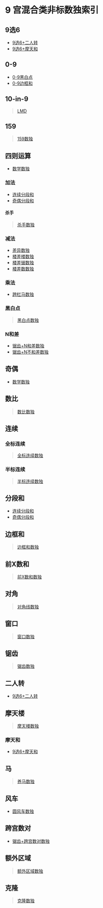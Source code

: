 # 9 宫混合类非标数独索引

## 9选6
- [9选6+二人转][]
- [9选6+摩天和][]

## 0-9
- [0-9黑白点][]
- [0-9边框和][]

## 10-in-9
> [LMD](https://logic-masters.de/Raetselportal/Suche/erweitert.php?tag_id=9401)

## 159
> [159数独](../额外区域类/绝对区域/159数独.md)

## 四则运算
- [数学数独][]
### 加法
- [连续分段和][]
- [奇偶分段和][]
#### 杀手
> [杀手数独](../计算类/内提示类/杀手数独.md)
### 减法
- [差异数独][]
- [楼差楼数独][]
- [楼差锯数独][]
- [楼差数数独][]
### 乘法
- [跨栏马数独][]
### 黑白点
> [黑白点数独](../计算类/内提示类/双标类/黑白点类/黑白点数独.md)
### N和差
- [锯齿+N和差数独][]
- [锯齿+N不和差数独][]

## 奇偶
- [数学数独][]

## 数比
> [数比数独](../比大小类/数比数独.md)

## 连续
### 全标连续
> [全标连续数独](../计算类/内提示类/单标类/连续类/全标连续数独.md)

### 半标连续
> [半标连续数独](../计算类/内提示类/单标类/连续类/半标连续数独.md)

## 分段和
- [连续分段和][]
- [奇偶分段和][]

## 边框和
> [边框和数独](../计算类/外提示类/边框和数独.md)

## 前X数和
> [前X数和数独](../计算类/外提示类/前X数和数独.md)

## 对角
> [对角线数独](../额外区域类/绝对区域/额外宫类/对角线数独.md)

## 窗口
> [窗口数独](../额外区域类/绝对区域/额外宫类/窗口数独.md)

## 锯齿
> [锯齿数独](../异形类/锯齿数独.md)

## 二人转
- [9选6+二人转][]

## 摩天楼
> [摩天楼数独](../比大小类/摩天楼数独.md)
### 摩天和
- [9选6+摩天和][]

## 马
> [养马数独](../额外区域类/相对区域/马/养马数独.md)

## 风车
- [圆风车数独][]

## 跨宫数对
- [锯齿+跨宫数对数独][]

## 额外区域
> [额外区域数独](../额外区域类/绝对区域/额外宫类/额外区域数独.md)

## 克隆
> [克隆数独](../额外区域类/绝对区域/克隆数独.md)

[9选6+二人转]: 9选6+二人转.md
[9选6+摩天和]: 9选6+摩天和.md
[0-9黑白点]: 0-9黑白点.md
[0-9边框和]: 0-9边框和.md
[差异数独]: 差异数独.md
[数学数独]: 数学数独.md
[连续分段和]: 连续分段和.md
[奇偶分段和]: 奇偶分段和.md
[跨栏马数独]: 跨栏马数独.md
[楼差楼数独]: 楼差楼数独.md
[楼差锯数独]: 楼差锯数独.md
[楼差数数独]: 楼差数数独.md
[圆风车数独]: ../../风车/圆风车数独.md
[锯齿+跨宫数对数独]: 锯齿+跨宫数对数独.md
[锯齿+N和差数独]: 锯齿+N和差数独.md
[锯齿+N不和差数独]: 锯齿+N不和差数独.md
[杀手+锯齿数独]: 杀手+锯齿数独.md

